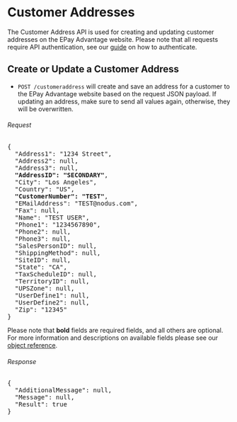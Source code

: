 Customer Addresses
============

The Customer Address API is used for creating and updating customer addresses on the EPay Advantage website. Please note that all requests require API authentication, see our [guide](Token.md) on how to authenticate.

Create or Update a Customer Address
--------------------

* `POST /customeraddress` will create and save an address for a customer to the EPay Advantage website based on the request JSON payload. If updating an address, make sure to send all values again, otherwise, they will be overwritten.

###### Request
<pre>
{
  "Address1": "1234 Street",
  "Address2": null,
  "Address3": null,
  <b>"AddressID": "SECONDARY"</b>,
  "City": "Los Angeles",
  "Country": "US",
  <b>"CustomerNumber": "TEST"</b>,
  "EMailAddress": "TEST@nodus.com",
  "Fax": null,
  "Name": "TEST USER",
  "Phone1": "1234567890",
  "Phone2": null,
  "Phone3": null,
  "SalesPersonID": null,
  "ShippingMethod": null,
  "SiteID": null,
  "State": "CA",
  "TaxScheduleID": null,
  "TerritoryID": null,
  "UPSZone": null,
  "UserDefine1": null,
  "UserDefine2": null,
  "Zip": "12345"
}
</pre>

Please note that **bold** fields are required fields, and all others are optional. For more information and descriptions on available fields please see our [object reference](../Objects/Address.md).

###### Response
<pre>
{
  "AdditionalMessage": null,
  "Message": null,
  "Result": true
}
</pre>
